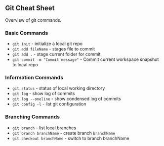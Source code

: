 ## Git Cheat Sheet

Overview of git commands.

### Basic Commands
* `git init` - initialize a local git repo
* `git add fileName` - stages file to commit
* `git add .` - stage current folder for commit
* `git commit -m "Commit message"` - Commit current workspace snapshot to local repo


### Information Commands
* `git status` - status of local working directory
* `git log` - show log of commits
* `git log --oneline` - show condensed log of commits
* `git config -l` - list git configuration

### Branching Commands
* `git branch` - list local branches
* `git branch branchName` - create branch `branchName`
* `git checkout branchName` - switch to branch branchName
